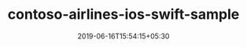 ---
title: "contoso-airlines-ios-swift-sample"
date: 2019-06-16T15:54:15+05:30
type: "organisations"
org_name: "Microsoft Graph"
repo_desc: "A sample iOS Swift app that uses Microsoft Graph to access calendar and user data, and received Graph notifications from an Azure function."
repo_link: https://github.com/microsoftgraph/contoso-airlines-ios-swift-sample


---